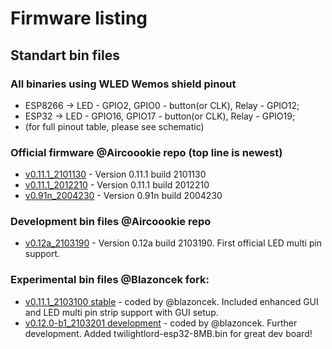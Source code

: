 # Firmware listing

## Standart bin files

### All binaries using WLED Wemos shield pinout

- ESP8266 -> LED - GPIO2, GPIO0 - button(or CLK), Relay - GPIO12;
- ESP32 -> LED - GPIO16, GPIO17 - button(or CLK), Relay - GPIO19;
- (for full pinout table, please see schematic)

### Official firmware @Aircoookie repo (top line is newest)

- [v0.11.1_2101130](https://github.com/srg74/WLED-wemos-shield/tree/master/resources/Firmware/WLED_wemos_shield/v0.11.1_2101130) - Version 0.11.1 build 2101130
- [v0.11.1_2012210](https://github.com/srg74/WLED-wemos-shield/tree/master/resources/Firmware/WLED_wemos_shield/v0.11.1_2012210) - Version 0.11.1 build 2012210
- [v0.91n_2004230](https://github.com/srg74/WLED-wemos-shield/tree/master/resources/Firmware/WLED_wemos_shield/v0.91n_2004230) - Version 0.91n build 2004230

### Development bin files @Aircoookie repo

- [v0.12a_2103190](https://github.com/srg74/WLED-wemos-shield/tree/master/resources/Firmware/WLED_wemos_shield/v0.12a) - Version 0.12a build 2103190. First official LED multi pin support.

### Experimental bin files @Blazoncek fork:

- [v0.11.1_2103100 stable](https://github.com/srg74/WLED-wemos-shield/tree/master/resources/Firmware/WLED_wemos_shield/v0.11.1_blazoncek_multistrip) - coded by @blazoncek. Included enhanced GUI and LED multi pin strip support with GUI setup.
- [v0.12.0-b1_2103201 development](https://github.com/srg74/WLED-wemos-shield/tree/master/resources/Firmware/WLED_wemos_shield/v0.12.0-b1_blazoncek_dev) - coded by @blazoncek. Further development. Added twilightlord-esp32-8MB.bin for great dev board!